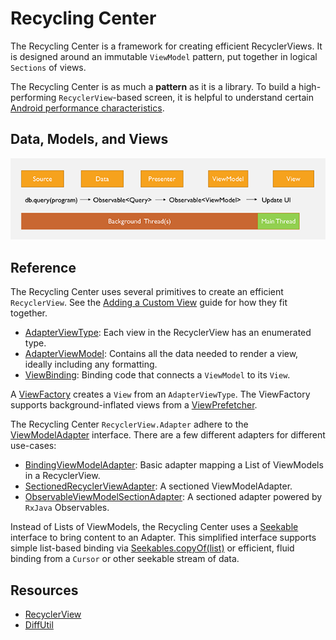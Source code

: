 # Recycling Center
The Recycling Center is a framework for creating efficient RecyclerViews.
It is designed around an immutable `ViewModel` pattern, put together in logical
`Sections` of views.

The Recycling Center is as much a **pattern** as it is a library. To build
a high-performing `RecyclerView`-based screen, it is helpful to understand
certain [Android performance characteristics](docs/AndroidPerf.md).

## Data, Models, and Views
![pipeline](docs/rc_pipeline.png)

## Reference
The Recycling Center uses several primitives to create an efficient `RecyclerView`.
See the [Adding a Custom View](docs/CustomView.md) guide for how they fit together.


* [AdapterViewType](./src/main/java/com/snap/ui/recycling/AdapterViewType.java):
Each view in the RecyclerView has an enumerated type.
* [AdapterViewModel](./src/main/java/com/snap/ui/recycling/viewmodel/AdapterViewModel.java):
Contains all the data needed to render a view, ideally including any formatting.
* [ViewBinding](./src/main/java/com/snap/ui/recycling/ViewBinding.java):
Binding code that connects a `ViewModel` to its `View`.

A [ViewFactory](./src/main/java/com/snap/ui/recycling/factory/ViewFactory.java)
creates a `View` from an `AdapterViewType`. The ViewFactory supports background-inflated
views from a
[ViewPrefetcher](./src/main/java/com/snap/ui/recycling/prefetch/ViewPrefetcher.java).

The Recycling Center `RecyclerView.Adapter` adhere to the
[ViewModelAdapter](./src/main/java/com/snap/ui/recycling/adapter/ViewModelAdapter.java) interface.
There are a few different adapters for different use-cases:
* [BindingViewModelAdapter](./src/main/java/com/snap/ui/recycling/adapter/BindingViewModelAdapter.java):
Basic adapter mapping a List of ViewModels in a RecyclerView.
* [SectionedRecyclerViewAdapter](./src/main/java/com/snap/ui/recycling/adapter/SectionedRecyclerViewAdapter.java):
A sectioned ViewModelAdapter.
* [ObservableViewModelSectionAdapter](./src/main/java/com/snap/ui/recycling/adapter/ObservableViewModelSectionAdapter.java):
A sectioned adapter powered by `RxJava` Observables.

Instead of Lists of ViewModels, the Recycling Center uses a
[Seekable](./src/main/java/com/snap/ui/seeking/Seekable.java)
interface to bring content to an Adapter. This simplified interface
supports simple list-based binding via
[Seekables.copyOf(list)](./src/main/java/com/snap/ui/seeking/Seekables.java)
or  efficient, fluid binding from a `Cursor` or other seekable stream of data.

## Resources
* [RecyclerView](https://developer.android.com/guide/topics/ui/layout/recyclerview)
* [DiffUtil](https://developer.android.com/reference/androidx/recyclerview/widget/DiffUtil)